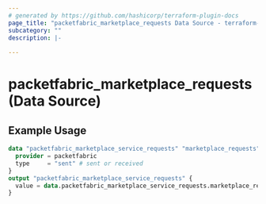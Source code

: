 ```yaml
---
# generated by https://github.com/hashicorp/terraform-plugin-docs
page_title: "packetfabric_marketplace_requests Data Source - terraform-provider-packetfabric"
subcategory: ""
description: |-
  
---
```


# packetfabric_marketplace_requests (Data Source)



## Example Usage

```terraform
data "packetfabric_marketplace_service_requests" "marketplace_requests" {
  provider = packetfabric
  type     = "sent" # sent or received
}
output "packetfabric_marketplace_service_requests" {
  value = data.packetfabric_marketplace_service_requests.marketplace_requests
}
```

<no value>